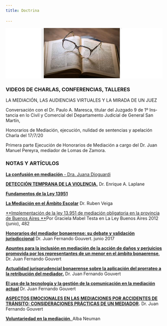 ```yaml
---
title: Doctrina

---
```

![null](/images/uploads/doctrina.jpg)

### VIDEOS DE CHARLAS, CONFERENCIAS, TALLERES

LA MEDIACIÓN, LAS AUDIENCIAS VIRTUALES Y LA MIRADA DE UN JUEZ

Con­ver­sación con el Dr. Pau­lo A. Ma­res­ca, ti­tu­lar del Juz­ga­do 9 de 1º Ins­tan­cia en lo Ci­vil y Co­mer­cial del De­par­ta­men­to Ju­di­cial de Ge­ne­ral San Mar­tí­n,

Honorarios de Mediación, ejecución, nulidad de sentencias y apelación Charla del 17/7/20

Primera parte  Ejecución de Honorarios de Mediación a cargo del Dr. Juan Manuel Pereyra, mediador de Lomas de Zamora.

### NOTAS Y ARTÍCULOS

[**La confusión en mediación** - Dra. Juana Dioguardi](/doctrina/la-confusion-en-mediacion/index.html)

[**DETECCIÓN TEMPRANA DE LA VIOLENCIA.**](/doctrina/deteccion-temprana-de-la-violencia/index.html)  Dr. Enrique A. Laplane

[**Fundamentos de la Ley 13951**](https://sitio-mediadores.netlify.com/doctrina/fundamentos-de-la-ley-13951/index.html)

[**La Mediación en el Ámbito Escolar**](/doctrina/la-mediacion-en-el-ambito-escolar/index.html) Dr. Ruben Veiga

[**Implementación de la ley 13.951 de mediación obligatoria en la provincia de Buenos Aires **](/doctrina/implementacion-de-la-ley-13-951-de-mediacion-obligatoria-en-la-provincia-de-buenos-aires/index.html)Por Graciela Mabel Testa en La Ley Buenos Aires 2012 (junio), 482

[**Honorarios del mediador bonaerense: su debate y validación jurisdiccional**](/doctrina/honorarios-del-mediador-bonaerense-su-debate-y-validacion-jurisdiccional/index.html) Dr. Juan Fernando Gouvert. junio 2017

[**Apuntes para la inclusión en mediación de la acción de daños y perjuicios promovida por los representantes de un menor en el ámbito bonaerense**.](/doctrina/yyy-apuntes-para-la-inclusion-en-mediacion-de-la-accion-de-danos-y-perjuicios-promovida-por-los-representantes-de-un-menor-en-el-ambito-bonaerense/index.html) Dr. Juan Fernando Gouvert

[**Actualidad jurisprudencial bonaerense sobre la aplicación del prorrateo a la retribución del mediador.**](/doctrina/actualidad-jurisprudencial-bonaerense-sobre-la-aplicacion-del-prorrateo-a-la-retribucion-del-mediador/index.html) Dr. Juan Fernando Gouvert

[**El uso de la tecnología y la gestión de la comunicación en la mediación actual**](/doctrina/zzzel-uso-de-la-tecnologia-y-la-gestion-de-la-comunicacion-en-la-mediacion-actual/index.html) Dr. Juan Fernando Gouvert

[**ASPECTOS EMOCIONALES EN LAS MEDIACIONES POR ACCIDENTES DE TRÁNSITO: CONSIDERACIONES PRÁCTICAS DE UN MEDIADOR**](/doctrina/yyy-aspectos-emocionales-en-las-mediaciones-por-accidentes-de-transito-consideraciones-practicas-de-un-mediador/index.html)**.** Dr. Juan Fernando Gouvert

[**Voluntariedad en la mediación**. ](/doctrina/voluntariedad-la-importancia-en-la-mediación)Alba Neuman